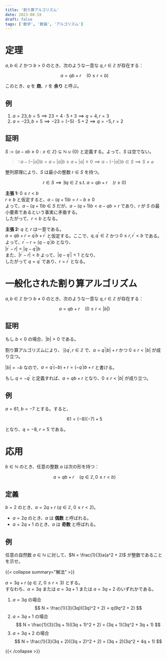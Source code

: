 ```yaml
---
title: '割り算アルゴリズム'
date: 2023-08-19
draft: false
tags: ['数学', '数論', 'アルゴリズム']
---
```


# 定理

$a, b \in \mathbb{Z}$ かつ $b > 0$ のとき、次のような一意な $q, r \in \mathbb{Z}$ が存在する：

$$
a = qb + r \quad (0 \leq r < b)
$$

このとき、$q$ を **商**、$r$ を **余り** と呼ぶ。

## 例

1. $a = 23, b = 5 \implies 23 = 4 \cdot 5 + 3 \implies q = 4, r = 3$
2. $a = -23, b = 5 \implies -23 = (-5) \cdot 5 + 2 \implies q = -5, r = 2$

## 証明

$S := \{a - xb \geq 0 : x \in \mathbb{Z}\} \subseteq \mathbb{N} \cup \{0\}$ と定義する。よって、$S$ は空でない。

> $\because a - (-|a|)b = a + |a|b \geq a + |a| \geq 0 \implies a - (-|a|)b \in S \implies S \neq \varnothing$

整列原理により、$S$ は最小の整数 $r \in S$ を持つ。

$$
r \in S \implies \exists q \in \mathbb{Z} \text{ s.t. } a = qb + r \quad (r \geq 0)
$$

**主張 1:** $0 \leq r < b$  
$r \geq b$ と仮定すると、$a - (q+1)b = r - b \geq 0$  
よって、$a - (q+1)b \in S$ だが、$a -(q + 1)b < a - qb = r$ であり、$r$ が $S$ の最小要素であるという事実に矛盾する。  
したがって、$r < b$ となる。

**主張 2:** $q$ と $r$ は一意である。  
$a = qb + r = q^\prime b + r^\prime$ と仮定する。ここで、$q, q^\prime \in \mathbb{Z}$ かつ $0 \leq r, r^\prime < b$ である。  
よって、$r^\prime - r = (q - q^\prime)b$ となり、  
$|r^\prime - r| = |q - q^\prime|b$  
また、$|r^\prime - r| < b$ よって、$|q - q^\prime| < 1$ となり、  
したがって $q = q^\prime$ であり、$r = r^\prime$ となる。

# 一般化された割り算アルゴリズム

$a, b \in \mathbb{Z}$ かつ $b \neq 0$ のとき、次のような一意な $q, r \in \mathbb{Z}$ が存在する：

$$
a = qb + r \quad (0 \leq r < |b|)
$$

## 証明

もし $b < 0$ の場合、$|b| > 0$ である。

割り算アルゴリズムにより、$\exists q^\prime, r \in \mathbb{Z}$ で、$a = q^\prime |b| + r$ かつ $0 \leq r < |b|$ が成り立つ。

$|b| = -b$ なので、$a = q^\prime (-b) + r = (-q^\prime) b + r$ と書ける。

もし $q = -q^\prime$ と定義すれば、$a = qb + r$ となり、$0 \leq r < |b|$ が成り立つ。

## 例

$a = 61$, $b = -7$ とする。すると、

$$
61 = (-8)(-7) + 5
$$

となり、$q = -8$, $r = 5$ である。

# 応用

$b \in \mathbb{N}$ のとき、任意の整数 $a$ は次の形を持つ：

$$
a = qb + r \quad (q \in \mathbb{Z}, 0 \leq r < b)
$$

## 定義

$b = 2$ のとき、$a = 2q + r$ ($q \in \mathbb{Z}$, $0 \leq r < 2$)。

- $a = 2q$ のとき、$a$ は **偶数** と呼ばれる。
- $a = 2q + 1$ のとき、$a$ は **奇数** と呼ばれる。

## 例

任意の自然数 $a \in \mathbb{N}$ に対して、$N = \frac{1}{3}a(a^2 + 2)$ が整数であることを示せ。

{{< collapse summary="解法" >}}

$a = 3q + r$ ($q \in \mathbb{Z}$, $0 \leq r < 3$) とする。  
すなわち、$a = 3q$ または $a = 3q + 1$ または $a = 3q + 2$ のいずれかである。

1. $a = 3q$ の場合  
$$
N = \frac{1}{3}(3q)((3q)^2 + 2) = q(9q^2 + 2)
$$
2. $a = 3q + 1$ の場合  
$$
N = \frac{1}{3}(3q + 1)((3q + 1)^2 + 2) = (3q + 1)(3q^2 + 3q + 1)
$$
3. $a = 3q + 2$ の場合  
$$
N = \frac{1}{3}(3q + 2)((3q + 2)^2 + 2) = (3q + 2)(3q^2 + 4q + 1)
$$

{{< /collapse >}}
